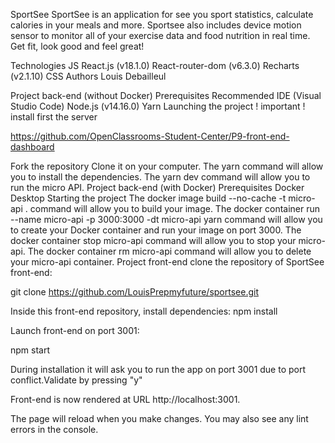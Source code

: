 SportSee
SportSee is an application for see you sport statistics, calculate calories in your meals and more. Sportsee also includes device motion sensor to monitor all of your exercise data and food nutrition in real time. Get fit, look good and feel great!

Technologies
JS
React.js (v18.1.0)
React-router-dom (v6.3.0)
Recharts (v2.1.10)
CSS
Authors
Louis Debailleul

Project back-end (without Docker)
Prerequisites
Recommended IDE (Visual Studio Code)
Node.js (v14.16.0)
Yarn
Launching the project
! important ! install first the server

https://github.com/OpenClassrooms-Student-Center/P9-front-end-dashboard

Fork the repository
Clone it on your computer.
The yarn command will allow you to install the dependencies.
The yarn dev command will allow you to run the micro API.
Project back-end (with Docker)
Prerequisites
Docker Desktop
Starting the project
The docker image build --no-cache -t micro-api . command will allow you to build your image.
The docker container run --name micro-api -p 3000:3000 -dt micro-api yarn command will allow you to create your Docker container and run your image on port 3000.
The docker container stop micro-api command will allow you to stop your micro-api.
The docker container rm micro-api command will allow you to delete your micro-api container.
Project front-end
clone the repository of SportSee front-end:

git clone https://github.com/LouisPrepmyfuture/sportsee.git

Inside this front-end repository, install dependencies: npm install

Launch front-end on port 3001:

npm start

During installation it will ask you to run the app on port 3001 due to port conflict.Validate by pressing "y"

Front-end is now rendered at URL http://localhost:3001.

The page will reload when you make changes. You may also see any lint errors in the console.